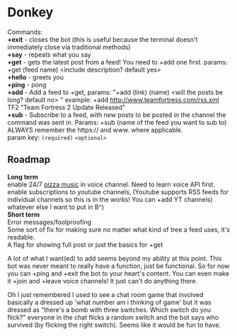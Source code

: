 Donkey
======

Commands:  
**+exit** - closes the bot (this is useful because the terminal doesn't immediately close via traditional methods)  
**+say** - repeats what you say  
**+get** - gets the latest post from a feed! You need to +add one first. params: +get (feed name) <include description? default yes>  
**+hello** - greets you  
**+ping** - pong  
**+add** - Add a feed to +get, params: "+add (link) (name) <will the posts be long? default no> <only show posts titled:>" example: +add http://www.teamfortress.com/rss.xml TF2 "Team Fortress 2 Update Released"  
**+sub** - Subscribe to a feed, with new posts to be posted in the channel the command was sent in. Params: +sub (name of the feed you want to sub to)  
ALWAYS remember the https:// and www. where applicable.  
param key: `(required)` `<optional>`
  
Roadmap
-------
**Long term**  
enable 24/7 [pizza music](https://www.youtube.com/watch?v=XW0W7j04iRQ) in voice channel. Need to learn voice API first.  
enable subscriptions to youtube channels, (Youtube supports RSS feeds for individual channels so this is in the works! You can +add YT channels)  
whatever else I want to put in B^)  
**Short term**  
Error messages/foolproofing  
Some sort of fix for making sure no matter what kind of tree a feed uses, it's readable.  
A flag for showing full post or just the basics for +get  


A lot of what I want(ed) to add seems beyond my ability at this point. This bot was never meant to really have a function, just be functional. So for now you can +ping and +exit the bot to your heart's content. You can even make it +join and +leave voice channels! It just can't do anything there.  

Oh I just remembered I used to see a chat room game that involved basically a dressed up 'what number am i thinking of game' but it was dressed as "there's a bomb with three switches. Which switch do you flick?" everyone in the chat flicks a random switch and the bot says who survived (by flicking the right switch). Seems like it would be fun to have.  